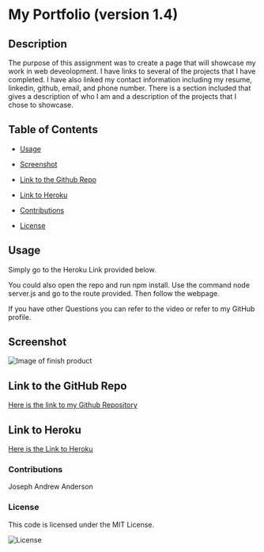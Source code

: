 # My Portfolio (version 1.4)

## Description

The purpose of this assignment was to create a page that will showcase my work in web deveolopment. I have links to several of the projects that I have completed. I have also linked my contact information including my resume, linkedin, github, email, and phone number. There is a section included that gives a description of who I am and a description of the projects that I chose to showcase.

## Table of Contents

- [Usage](#usage)

- [Screenshot](#screenshot)

- [Link to the Github Repo](#link-to-the-github-repo)

- [Link to Heroku](#link-to-heroku)

- [Contributions](#contributions)

- [License](#license)

## Usage

Simply go to the Heroku Link provided below.

You could also open the repo and run npm install. Use the command node server.js and go to the route provided. Then follow the webpage.

If you have other Questions you can refer to the video or refer to my GitHub profile.

## Screenshot

![Image of finish product](https://cdn.discordapp.com/attachments/967611990094782527/984202270143049809/j-andrew-anderson-portfolio1-4.herokuapp.com_.png)

## Link to the GitHub Repo

[Here is the link to my Github Repository](https://github.com/jandrewanderson/portfolio-1.4)

## Link to Heroku

[Here is the Link to Heroku](https://j-andrew-anderson-portfolio1-4.herokuapp.com/)

### Contributions

Joseph Andrew Anderson

### License

This code is licensed under the MIT License.

![License](https://img.shields.io/badge/License-MIT-yellow.svg)